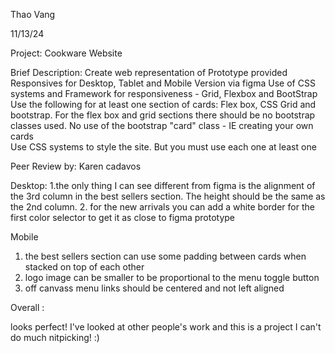 Thao Vang

11/13/24

Project: Cookware Website

Brief Description:
    Create web representation of Prototype provided 
    Responsives for Desktop, Tablet and Mobile Version via figma 
    Use of CSS systems and Framework for responsiveness - Grid, Flexbox and BootStrap
    Use the following for at least one section of cards: Flex box, CSS Grid and bootstrap. For the flex box and grid sections there should be no bootstrap classes used.
    No use of the bootstrap "card" class - IE creating your own cards  
    Use CSS systems to style the site. But you must use each one at least one 

Peer Review by: 
Karen cadavos


Desktop: 
1.the only thing I can  see different from figma is the alignment of the 3rd column in the best sellers section. The height should be the same as the 2nd column. 
2. for the new arrivals  you can add a white border for the first color selector to get it as close to figma prototype



Mobile
1. the best sellers section can use some padding between cards when stacked on top of each other
2. logo image can be smaller to be proportional to the menu toggle button
3. off canvass menu links should be centered and not left aligned

Overall :  

looks perfect! I've looked at other people's work and  this is a project I can't do much nitpicking!  :)  
